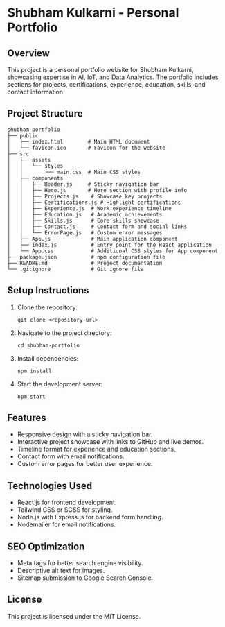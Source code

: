 # Shubham Kulkarni - Personal Portfolio

## Overview
This project is a personal portfolio website for Shubham Kulkarni, showcasing expertise in AI, IoT, and Data Analytics. The portfolio includes sections for projects, certifications, experience, education, skills, and contact information.

## Project Structure
```
shubham-portfolio
├── public
│   ├── index.html        # Main HTML document
│   └── favicon.ico       # Favicon for the website
├── src
│   ├── assets
│   │   └── styles
│   │       └── main.css  # Main CSS styles
│   ├── components
│   │   ├── Header.js     # Sticky navigation bar
│   │   ├── Hero.js       # Hero section with profile info
│   │   ├── Projects.js    # Showcase key projects
│   │   ├── Certifications.js # Highlight certifications
│   │   ├── Experience.js  # Work experience timeline
│   │   ├── Education.js   # Academic achievements
│   │   ├── Skills.js      # Core skills showcase
│   │   ├── Contact.js     # Contact form and social links
│   │   └── ErrorPage.js   # Custom error messages
│   ├── App.js             # Main application component
│   ├── index.js           # Entry point for the React application
│   └── App.css            # Additional CSS styles for App component
├── package.json           # npm configuration file
├── README.md              # Project documentation
└── .gitignore             # Git ignore file
```

## Setup Instructions
1. Clone the repository:
   ```
   git clone <repository-url>
   ```
2. Navigate to the project directory:
   ```
   cd shubham-portfolio
   ```
3. Install dependencies:
   ```
   npm install
   ```
4. Start the development server:
   ```
   npm start
   ```

## Features
- Responsive design with a sticky navigation bar.
- Interactive project showcase with links to GitHub and live demos.
- Timeline format for experience and education sections.
- Contact form with email notifications.
- Custom error pages for better user experience.

## Technologies Used
- React.js for frontend development.
- Tailwind CSS or SCSS for styling.
- Node.js with Express.js for backend form handling.
- Nodemailer for email notifications.

## SEO Optimization
- Meta tags for better search engine visibility.
- Descriptive alt text for images.
- Sitemap submission to Google Search Console.

## License
This project is licensed under the MIT License.